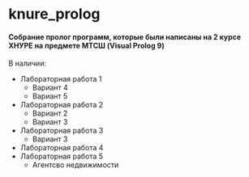 ﻿# knure_prolog
#### Собрание пролог программ, которые были написаны на 2 курсе ХНУРЕ на предмете МТСШ (Visual Prolog 9)
В наличии:
- Лабораторная работа 1
    - Вариант 4
    - Вариант 5
- Лабораторная работа 2
    - Вариант 2
    - Вариант 3
- Лабораторная работа 3
    - Вариант 3
- Лабораторная работа 4
- Лабораторная работа 5
    - Агентсво недвижимости